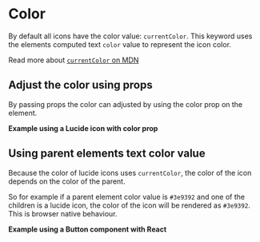 <script setup>
import { Sandpack } from 'sandpack-vue3'
import sandpackTheme from '../../.vitepress/theme/sandpackTheme.json'
import buttonExampleFiles from './examples/button-example/files.ts'
import iconColorExampleFiles from './examples/color-icon-example/files.ts'
</script>

# Color

By default all icons have the color value: `currentColor`. This keyword uses the elements computed text `color` value to represent the icon color.

Read more about [ `currentColor` on MDN](https://developer.mozilla.org/en-US/docs/Web/CSS/color_value#currentcolor_keyword)

## Adjust the color using props

By passing props the color can adjusted by using the color prop on the element.

**Example using a Lucide icon with color prop**

<Sandpack
  template="react"
  :theme="sandpackTheme"
  :files="iconColorExampleFiles"
  :customSetup='{
    dependencies: {
      "lucide-react": "latest"
    }
  }'
  :options="{
    editorHeight: 480,
  }"
/>

## Using parent elements text color value

Because the color of lucide icons uses `currentColor`, the color of the icon depends on the color of the parent.

So for example if a parent element color value is `#3e9392` and one of the children is a lucide icon, the color of the icon will be rendered  as `#3e9392`. This is browser native behaviour.

**Example using a Button component with React**

<Sandpack
  template="react"
  :theme="sandpackTheme"
  :files="buttonExampleFiles"
  :customSetup='{
    dependencies: {
      "lucide-react": "latest"
    }
  }'
  :options="{
    editorHeight: 480,
  }"
/>
